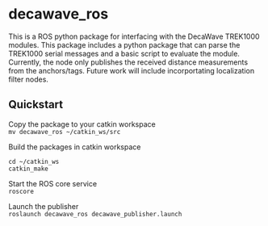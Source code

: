 # decawave_ros

This is a ROS python package for interfacing with the DecaWave TREK1000 modules. This package includes a python package that can parse the TREK1000 serial messages and a basic script to evaluate the module. Currently, the node only publishes the received distance measurements from the anchors/tags. Future work will include incorportating localization filter nodes.  

## Quickstart

Copy the package to your catkin workspace<br>
`mv decawave_ros ~/catkin_ws/src`

Build the packages in catkin workspace<br>
```
cd ~/catkin_ws
catkin_make
```

Start the ROS core service<br>
`roscore`

Launch the publisher<br>
`roslaunch decawave_ros decawave_publisher.launch`

